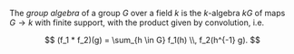 The *group algebra* of a group $G$ over a field $k$ is the $k$-algebra $kG$ of maps $G \to k$ with finite support, with the product given by convolution, i.e.

$$
(f_1 * f_2)(g) = \sum_{h \in G} f_1(h) \\, f_2(h^{-1} g).
$$
